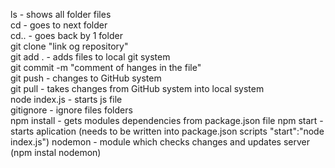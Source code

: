 ls - shows all folder files <br>
cd - goes to next folder<br>
cd.. - goes back by 1 folder<br>
git clone "link og repository" <br>
git add . - adds files to local git system <br>
git commit -m  "comment of hanges in the file" <br>
git push -  changes to GitHub system <br>
git pull - takes changes from GitHub system into local system<br>
node index.js - starts js file<br>
gitignore - ignore files folders <br>
npm install - gets modules dependencies from package.json file
npm start - starts aplication (needs to be written into package.json scripts "start":"node index.js") 
nodemon - module which checks changes and updates server (npm instal nodemon)